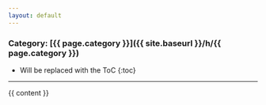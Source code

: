 ```yaml
---
layout: default
---
```


### Category: [{{ page.category }}]({{ site.baseurl }}/h/{{ page.category }})

* Will be replaced with the ToC
{:toc}

----

{{ content }}
